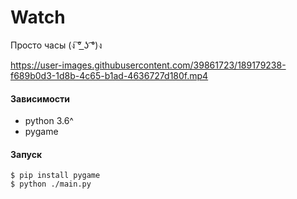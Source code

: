 # Watch
Просто часы (ง ͠° ͟ʖ ͡°)ง

https://user-images.githubusercontent.com/39861723/189179238-f689b0d3-1d8b-4c65-b1ad-4636727d180f.mp4

#### Зависимости
+ python 3.6^
+ pygame

#### Запуск
```
$ pip install pygame
$ python ./main.py
```
